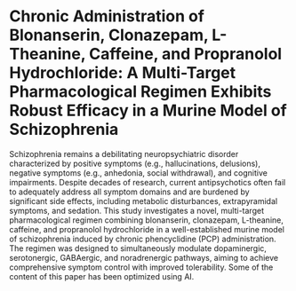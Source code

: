 # Chronic Administration of Blonanserin, Clonazepam, L-Theanine, Caffeine, and Propranolol Hydrochloride: A Multi-Target Pharmacological Regimen Exhibits Robust Efficacy in a Murine Model of Schizophrenia
Schizophrenia remains a debilitating neuropsychiatric disorder characterized by positive symptoms (e.g., hallucinations, delusions), negative symptoms (e.g., anhedonia, social withdrawal), and cognitive impairments. Despite decades of research, current antipsychotics often fail to adequately address all symptom domains and are burdened by significant side effects, including metabolic disturbances, extrapyramidal symptoms, and sedation. This study investigates a novel, multi-target pharmacological regimen combining blonanserin, clonazepam, L-theanine, caffeine, and propranolol hydrochloride in a well-established murine model of schizophrenia induced by chronic phencyclidine (PCP) administration. The regimen was designed to simultaneously modulate dopaminergic, serotonergic, GABAergic, and noradrenergic pathways, aiming to achieve comprehensive symptom control with improved tolerability. Some of the content of this paper has been optimized using AI.
